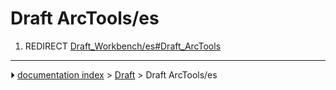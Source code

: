# Draft ArcTools/es
1.  REDIRECT [Draft_Workbench/es#Draft_ArcTools](Draft_Workbench/es#Draft_ArcTools.md)



---
⏵ [documentation index](../README.md) > [Draft](Draft_Workbench.md) > Draft ArcTools/es
